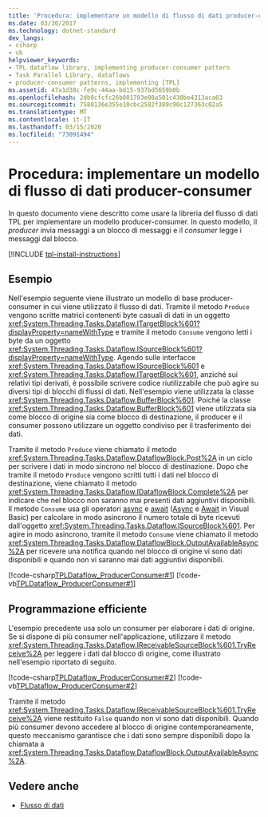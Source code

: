 ```yaml
---
title: 'Procedura: implementare un modello di flusso di dati producer-consumer'
ms.date: 03/30/2017
ms.technology: dotnet-standard
dev_langs:
- csharp
- vb
helpviewer_keywords:
- TPL dataflow library, implementing producer-consumer pattern
- Task Parallel Library, dataflows
- producer-consumer patterns, implementing [TPL]
ms.assetid: 47a1d38c-fe9c-44aa-bd15-937bd5659b0b
ms.openlocfilehash: 2db8cfcfc26b001703e08a501c430be4313aca03
ms.sourcegitcommit: 7588136e355e10cbc2582f389c90c127363c02a5
ms.translationtype: MT
ms.contentlocale: it-IT
ms.lasthandoff: 03/15/2020
ms.locfileid: "73091494"
---
```

# <a name="how-to-implement-a-producer-consumer-dataflow-pattern"></a>Procedura: implementare un modello di flusso di dati producer-consumer
In questo documento viene descritto come usare la libreria del flusso di dati TPL per implementare un modello producer-consumer. In questo modello, il *producer* invia messaggi a un blocco di messaggi e il *consumer* legge i messaggi dal blocco.  

[!INCLUDE [tpl-install-instructions](../../../includes/tpl-install-instructions.md)]
  
## <a name="example"></a>Esempio  
 Nell'esempio seguente viene illustrato un modello di base producer-consumer in cui viene utilizzato il flusso di dati. Tramite il metodo `Produce` vengono scritte matrici contenenti byte casuali di dati in un oggetto <xref:System.Threading.Tasks.Dataflow.ITargetBlock%601?displayProperty=nameWithType> e tramite il metodo `Consume` vengono letti i byte da un oggetto <xref:System.Threading.Tasks.Dataflow.ISourceBlock%601?displayProperty=nameWithType>. Agendo sulle interfacce <xref:System.Threading.Tasks.Dataflow.ISourceBlock%601> e <xref:System.Threading.Tasks.Dataflow.ITargetBlock%601>, anziché sui relativi tipi derivati, è possibile scrivere codice riutilizzabile che può agire su diversi tipi di blocchi di flussi di dati. Nell'esempio viene utilizzata la classe <xref:System.Threading.Tasks.Dataflow.BufferBlock%601>. Poiché la classe <xref:System.Threading.Tasks.Dataflow.BufferBlock%601> viene utilizzata sia come blocco di origine sia come blocco di destinazione, il producer e il consumer possono utilizzare un oggetto condiviso per il trasferimento dei dati.  
  
 Tramite il metodo `Produce` viene chiamato il metodo <xref:System.Threading.Tasks.Dataflow.DataflowBlock.Post%2A> in un ciclo per scrivere i dati in modo sincrono nel blocco di destinazione. Dopo che tramite il metodo `Produce` vengono scritti tutti i dati nel blocco di destinazione, viene chiamato il metodo <xref:System.Threading.Tasks.Dataflow.IDataflowBlock.Complete%2A> per indicare che nel blocco non saranno mai presenti dati aggiuntivi disponibili. Il metodo `Consume` usa gli operatori [async](../../csharp/language-reference/keywords/async.md) e [await](../../csharp/language-reference/operators/await.md) ([Async](../../visual-basic/language-reference/modifiers/async.md) e [Await](../../visual-basic/language-reference/operators/await-operator.md) in Visual Basic) per calcolare in modo asincrono il numero totale di byte ricevuti dall'oggetto <xref:System.Threading.Tasks.Dataflow.ISourceBlock%601>. Per agire in modo asincrono, tramite il metodo `Consume` viene chiamato il metodo <xref:System.Threading.Tasks.Dataflow.DataflowBlock.OutputAvailableAsync%2A> per ricevere una notifica quando nel blocco di origine vi sono dati disponibili e quando non vi saranno mai dati aggiuntivi disponibili.  
  
 [!code-csharp[TPLDataflow_ProducerConsumer#1](../../../samples/snippets/csharp/VS_Snippets_Misc/tpldataflow_producerconsumer/cs/dataflowproducerconsumer.cs#1)]
 [!code-vb[TPLDataflow_ProducerConsumer#1](../../../samples/snippets/visualbasic/VS_Snippets_Misc/tpldataflow_producerconsumer/vb/dataflowproducerconsumer.vb#1)]  
  
## <a name="robust-programming"></a>Programmazione efficiente  
 L'esempio precedente usa solo un consumer per elaborare i dati di origine. Se si dispone di più consumer nell'applicazione, utilizzare il metodo <xref:System.Threading.Tasks.Dataflow.IReceivableSourceBlock%601.TryReceive%2A> per leggere i dati dal blocco di origine, come illustrato nell'esempio riportato di seguito.  
  
 [!code-csharp[TPLDataflow_ProducerConsumer#2](../../../samples/snippets/csharp/VS_Snippets_Misc/tpldataflow_producerconsumer/cs/dataflowproducerconsumer.cs#2)]
 [!code-vb[TPLDataflow_ProducerConsumer#2](../../../samples/snippets/visualbasic/VS_Snippets_Misc/tpldataflow_producerconsumer/vb/dataflowproducerconsumer.vb#2)]  
  
 Tramite il metodo <xref:System.Threading.Tasks.Dataflow.IReceivableSourceBlock%601.TryReceive%2A> viene restituito `False` quando non vi sono dati disponibili. Quando più consumer devono accedere al blocco di origine contemporaneamente, questo meccanismo garantisce che i dati sono sempre disponibili dopo la chiamata a <xref:System.Threading.Tasks.Dataflow.DataflowBlock.OutputAvailableAsync%2A>.  
  
## <a name="see-also"></a>Vedere anche

- [Flusso di dati](../../../docs/standard/parallel-programming/dataflow-task-parallel-library.md)
